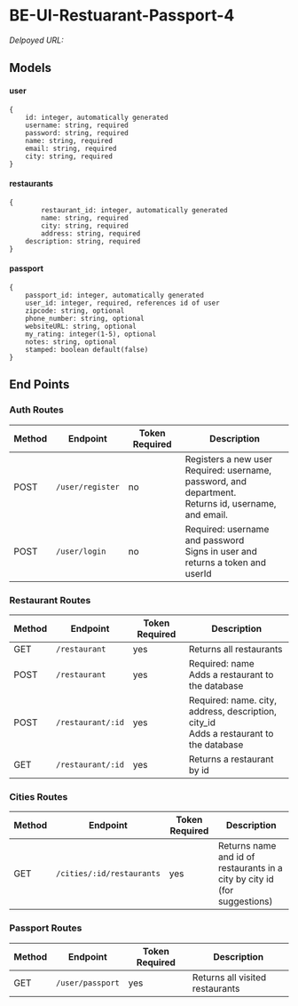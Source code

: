 # BE-UI-Restuarant-Passport-4

_Delpoyed URL:_

## Models

#### user

```
{
    id: integer, automatically generated
    username: string, required
    password: string, required
    name: string, required
    email: string, required
    city: string, required
}
```

#### restaurants

```
{
    	restaurant_id: integer, automatically generated
        name: string, required
    	city: string, required
    	address: string, required
   	description: string, required
}
```

#### passport

```
{
    passport_id: integer, automatically generated
    user_id: integer, required, references id of user
    zipcode: string, optional
    phone_number: string, optional
    websiteURL: string, optional
    my_rating: integer(1-5), optional
    notes: string, optional
    stamped: boolean default(false)
}
```

## End Points

### Auth Routes

| Method | Endpoint         | Token Required | Description                                                                                                  |
| ------ | ---------------- | -------------- | ------------------------------------------------------------------------------------------------------------ |
| POST   | `/user/register` | no             | Registers a new user <br> Required: username, password, and department. <br>Returns id, username, and email. |
| POST   | `/user/login`    | no             | Required: username and password<br> Signs in user and returns a token and userId                             |

### Restaurant Routes

| Method | Endpoint          | Token Required | Description                                                                                |
| ------ | ----------------- | -------------- | ------------------------------------------------------------------------------------------ |
| GET    | `/restaurant`     | yes            | Returns all restaurants                                                                    |
| POST   | `/restaurant`     | yes            | Required: name <br> Adds a restaurant to the database                                      |
| POST   | `/restaurant/:id` | yes            | Required: name. city, address, description, city_id <br> Adds a restaurant to the database |
| GET    | `/restaurant/:id` | yes            | Returns a restaurant by id                                                                 |

### Cities Routes

| Method | Endpoint                  | Token Required | Description                                                               |
| ------ | ------------------------- | -------------- | ------------------------------------------------------------------------- |
| GET    | `/cities/:id/restaurants` | yes            | Returns name and id of restaurants in a city by city id (for suggestions) |

### Passport Routes

| Method | Endpoint         | Token Required | Description                     |
| ------ | ---------------- | -------------- | ------------------------------- |
| GET    | `/user/passport` | yes            | Returns all visited restaurants |
